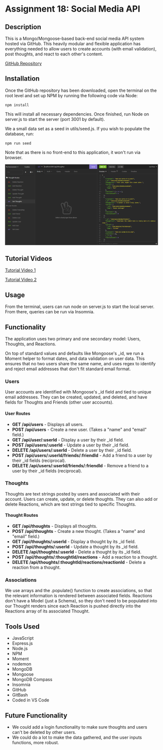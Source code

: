 # Assignment 18: Social Media API

## Description
This is a Mongo/Mongoose-based back-end social media API system hosted via GitHub. This heavily modular and flexible application has everything needed to allow users to create accounts (with email validation), post thoughts, and react to each other's content.

[GitHub Repository](https://github.com/the-wake/a18-social-media-api)

## Installation
Once the GitHub repository has been downloaded, open the terminal on the root level and set up NPM by running the following code via Node:

```
npm install
```

This will install all necessary dependencies. Once finished, run Node on server.js to start the server (port 3001 by default).

We a small data set as a seed in utils/seed.js. If you wish to populate the database, run:

```
npm run seed
```

Note that as there is no front-end to this application, it won't run via browser.

![Demonstration screenshot](/assets/Demo-Screenshot.png)

## Tutorial Videos

[Tutorial Video 1](https://user-images.githubusercontent.com/56139228/154387089-8359a8cc-fee3-48a3-8ee5-e0455fa34a81.mp4)

[Tutorial Video 2](https://user-images.githubusercontent.com/56139228/154387107-8d243138-e9e6-4a69-9118-09d9d40cb5ef.mp4)

## Usage
From the terminal, users can run node on server.js to start the local server. From there, queries can be run via Insomnia.

## Functionality
The application uses two primary and one secondary model: Users, Thoughts, and Reactions.

On top of standard values and defaults like Mongoose's _id, we run a Moment helper to format dates, and data validation on user data. This ensures that no two users share the same name, and uses regex to identify and reject email addresses that don't fit standard email format.

### Users
User accounts are identified with Mongoose's _id field and tied to unique email addresses. They can be created, updated, and deleted, and have fields for Thoughts and Friends (other user accounts).

#### User Routes
* **GET /api/users** - Displays all users.
* **POST /api/users** - Create a new user. (Takes a "name" and "email" field.)
* **GET /api/user/:userId** - Display a user by their _id field.
* **POST /api/users/:userId** - Update a user by their _id field.
* **DELETE /api/users/:userId** - Delete a user by their _id field.
* **POST /api/users/:userId/friends/:friendId** - Add a friend to a user by their _id fields (reciprocal).
* **DELETE /api/users/:userId/friends/:friendId** - Remove a friend to a user by their _id fields (reciprocal).

### Thoughts
Thoughts are text strings posted by users and associated with their account. Users can create, update, or delete thoughts. They can also add or delete Reactions, which are text strings tied to specific Thoughts.

#### Thought Routes
* **GET /api/thoughts** - Displays all thoughts.
* **POST /api/thoughts** - Create a new thought. (Takes a "name" and "email" field.)
* **GET /api/thoughts/:userId** - Display a thought by its _id field.
* **POST /api/thoughts/:userId** - Update a thought by its _id field.
* **DELETE /api/thoughts/:userId** - Delete a thought by its _id field.
* **POST /api/thoughts/:thoughtId/reactions** - Add a reaction to a thought.
* **DELETE /api/thoughts/:thoughtId/reactions/reactionId** - Delete a reaction from a thought.

### Associations
We use arrays and the .populate() function to create associations, so that the relevant information is rendered between associated fields. Reactions don't have a Model (just a Schema), so they don't need to be populated into our Thought renders since each Reaction is pushed directly into the Reactions array of its associated Thought.

## Tools Used
* JavaScript
* Express.js
* Node.js
* NPM
* Moment
* nodemon
* MongoDB
* Mongoose
* MongoDB Compass
* Insomnia
* GitHub
* GitBash
* Coded in VS Code

## Future Functionality
* We could add a login functionality to make sure thoughts and users can't be deleted by other users.
* We could do a lot to make the data gathered, and the user inputs functions, more robust.
